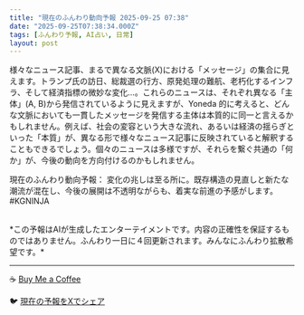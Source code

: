 ```yaml
---
title: "現在のふんわり動向予報 2025-09-25 07:38"
date: "2025-09-25T07:38:34.000Z"
tags: [ふんわり予報, AI占い, 日常]
layout: post
---
```


様々なニュース記事、まるで異なる文脈(X)における「メッセージ」の集合に見えます。トランプ氏の訪日、総裁選の行方、原発処理の難航、老朽化するインフラ、そして経済指標の微妙な変化…。これらのニュースは、それぞれ異なる「主体」(A, B)から発信されているように見えますが、Yoneda 的に考えると、どんな文脈においても一貫したメッセージを発信する主体は本質的に同一と言えるかもしれません。例えば、社会の変容という大きな流れ、あるいは経済の揺らぎといった「本質」が、異なる形で様々なニュース記事に反映されていると解釈することもできるでしょう。個々のニュースは多様ですが、それらを繋ぐ共通の「何か」が、今後の動向を方向付けるのかもしれません。

現在のふんわり動向予報：
変化の兆しは至る所に。既存構造の見直しと新たな潮流が混在し、今後の展開は不透明ながらも、着実な前進の予感がします。#KGNINJA

<br>
*この予報はAIが生成したエンターテイメントです。内容の正確性を保証するものではありません。ふんわり一日に４回更新されます。みんなにふんわり拡散希望です。*

---
☕️ [Buy Me a Coffee](https://www.buymeacoffee.com/kgninja)

🐦 [現在の予報をXでシェア](https://twitter.com/intent/tweet?text=%E7%8F%BE%E5%9C%A8%E3%81%AE%E3%81%B5%E3%82%93%E3%82%8F%E3%82%8A%E4%BA%88%E5%A0%B1%3A%20%E3%80%8C%E6%A7%98%E3%80%85%E3%81%AA%E3%83%8B%E3%83%A5%E3%83%BC%E3%82%B9%E8%A8%98%E4%BA%8B%E3%80%81%E3%81%BE%E3%82%8B%E3%81%A7%E7%95%B0%E3%81%AA%E3%82%8B%E6%96%87%E8%84%88(X)%E3%81%AB%E3%81%8A%E3%81%91%E3%82%8B%E3%80%8C%E3%83%A1%E3%83%83%E3%82%BB%E3%83%BC%E3%82%B8%E3%80%8D%E3%81%AE%E9%9B%86%E5%90%88%E3%81%AB%E8%A6%8B%E3%81%88%E3%81%BE%E3%81%99%E3%80%82%E3%80%8D%23KGNINJA%20%E7%B6%9A%E3%81%8D%E3%81%AF%E3%83%96%E3%83%AD%E3%82%B0%E3%81%A7%EF%BC%81%F0%9F%91%87&url=https%3A%2F%2Fkg-ninja.github.io%2FFunwariyoso%2F)
